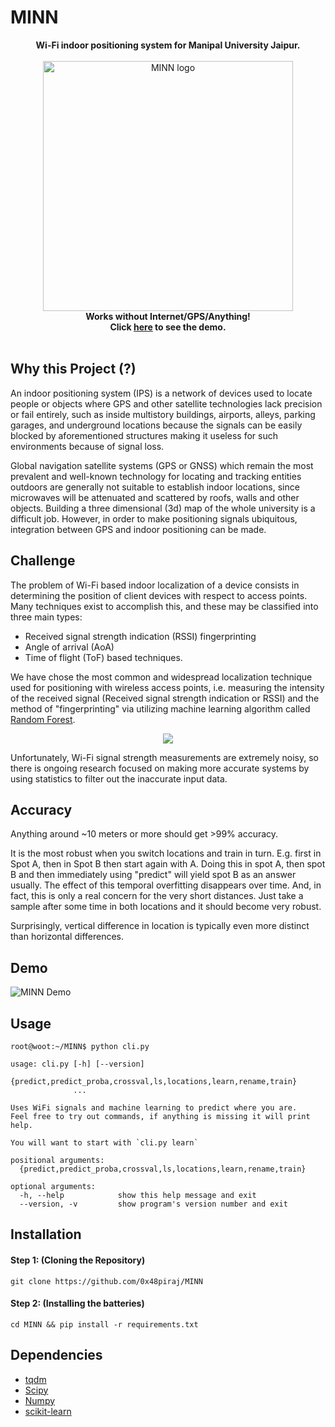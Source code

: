 # MINN

<p align="center">
<b>Wi-Fi indoor positioning system for Manipal University Jaipur.</b><br><br>
    <img alt="MINN logo" src="static/minn-logo.png" width="400"><br>
<b>Works without Internet/GPS/Anything!<br>
  Click <a href="#Demo">here</a> to see the demo.<br><br></b>
</p>

## Why this Project (?)

An indoor positioning system (IPS) is a network of devices used to locate people or objects where GPS and other satellite technologies lack precision or fail entirely, such as inside multistory buildings, airports, alleys, parking garages, and underground locations because the signals can be easily blocked by aforementioned structures making it useless for such environments because of signal loss.

Global navigation satellite systems (GPS or GNSS) which remain the most prevalent and well-known technology for locating and tracking entities outdoors are generally not suitable to establish indoor locations, since microwaves will be attenuated and scattered by roofs, walls and other objects. Building a three dimensional (3d) map of the whole university is a difficult job. However, in order to make positioning signals ubiquitous, integration between GPS and indoor positioning can be made.

## Challenge

The problem of Wi-Fi based indoor localization of a device consists in determining the position of client devices with respect to access points. Many techniques exist to accomplish this, and these may be classified into three main types:

- Received signal strength indication (RSSI) fingerprinting
- Angle of arrival (AoA)
- Time of flight (ToF) based techniques.

We have chose the most common and widespread localization technique used for positioning with wireless access points, i.e. measuring the intensity of the received signal (Received signal strength indication or RSSI) and the method of "fingerprinting" via utilizing machine learning algorithm called [Random Forest](https://en.wikipedia.org/wiki/Random_forest).

<p align="center">
<img src="https://user-images.githubusercontent.com/5800726/117699103-0e905f80-b1e2-11eb-8947-93fae504810a.png"/>
</p>

Unfortunately, Wi-Fi signal strength measurements are extremely noisy, so there is ongoing research focused on making more accurate systems by using statistics to filter out the inaccurate input data.

## Accuracy

Anything around ~10 meters or more should get >99% accuracy.

It is the most robust when you switch locations and train in turn. E.g. first in Spot A, then in Spot B then start again with A. Doing this in spot A, then spot B and then immediately using "predict" will yield spot B as an answer usually. The effect of this temporal overfitting disappears over time. And, in fact, this is only a real concern for the very short distances. Just take a sample after some time in both locations and it should become very robust.

Surprisingly, vertical difference in location is typically even more distinct than horizontal differences.

## Demo

![MINN Demo](/static/demo.gif)

## Usage

```console
root@woot:~/MINN$ python cli.py

usage: cli.py [-h] [--version]
              {predict,predict_proba,crossval,ls,locations,learn,rename,train}
              ...

Uses WiFi signals and machine learning to predict where you are.
Feel free to try out commands, if anything is missing it will print help.

You will want to start with `cli.py learn`

positional arguments:
  {predict,predict_proba,crossval,ls,locations,learn,rename,train}

optional arguments:
  -h, --help            show this help message and exit
  --version, -v         show program's version number and exit
```

## Installation

#### Step 1: (Cloning the Repository)

```
git clone https://github.com/0x48piraj/MINN
```

#### Step 2: (Installing the batteries)
```
cd MINN && pip install -r requirements.txt
```

## Dependencies

- [tqdm](https://github.com/tqdm/tqdm)
- [Scipy](https://github.com/scipy/scipy/)
- [Numpy](https://github.com/numpy/numpy)
- [scikit-learn](https://github.com/scikit-learn/scikit-learn)


